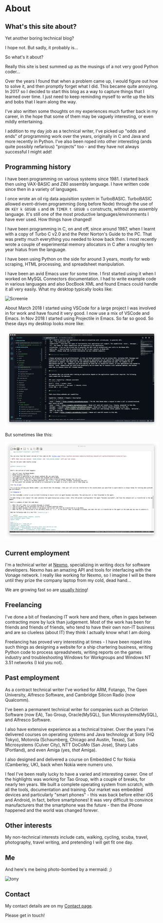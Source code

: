 # About

## What's this site about?

Yet another boring technical blog?

I hope not. But sadly, it probably is...

So what's it about?

Really this site is best summed up as the musings of a not very good
Python coder...

Over the years I found that when a problem came up, I would figure out
how to solve it, and then promptly forget what I did. This became
quite annoying. In 2017 so I decided to start this blog as a way to
capture things that I learned over time. I just need to keep reminding
myself to write up the bits and bobs that I learn along the way.

I've also written some thoughts on my experiences much further back in
my career, in the hope that some of them may be vaguely interesting,
or even mildly entertaining.

I addition to my day job as a technical writer, I've picked up "odds
and ends" of programming work over the years, originally in C and Java
and more recently in Python. I've also been roped into other
interesting (ands quite possibly nefarious) "projects" too - and they
have not always successful I might add!

## Programming history

I have been programming on various systems since 1981. I started back
then using VAX-BASIC and Z80 assembly language. I have written code
since then in a variety of languages.

I once wrote an oil rig data aquisition system in
TurboBASIC. TurboBASIC allowed event-driven programming (long before
Node) through the use of `ON KEY k GOSUB s` and `ON TIMER t GOSUB s`
constructs, without any assembly language. It's still one of the most
productive languages/environments I have ever used. How things have
changed!

I have been programming in C, on and off, since around 1987, when I
learnt with a copy of Turbo C v2.0 and the Peter Norton's Guide to the
PC. That was pretty much everything you needed to know back then. I
most recently wrote a couple of experimental memory allocators in C
after a roughly ten year hiatus from the language.

I have been using Python on the side for around 3 years, mostly for
web scraping, HTML processing, and spreadsheet manipulation.

I have been an avid Emacs user for some time. I first started using it
when I worked on MySQL Connectors documentation. I had to write
example code in various languages and also DocBook XML and found Emacs
could handle it all very easily. What my desktop typically looks like:

![Screenie](./images/screenie.png "Screenshot")

About March 2018 I started using VSCode for a large project I was
involved in for work and have found it very good. I now use a mix of
VSCode and Emacs. In Nov 2018 I started using Projectile in Emacs. So
far so good. So these days my desktop looks more like:

![Screenie](./images/vscode.png "Screenshot")

But sometimes like this:

![Screenie](./images/emacs-markdown.png "Screenshot")


## Current employment

I'm a technical writer at [Nexmo](https://developer.nexmo.com/team),
specializing in writing docs for software developers. Nexmo has an
amazing API and tools for interfacing with the Vonage network. I
really like working for Nexmo, so I imagine I will be there until they
prize the company laptop from my cold, dead hand...

We are growing fast so are [usually
hiring](https://developer.nexmo.com/team#join)!

## Freelancing

I've done a bit of freelancing IT work here and there, often in gaps
between contracting more by luck than judgement. Most of the work has
been for friends and friends of friends, who tend to have their own
non-IT business and are so clueless (about IT) they think I actually
know what I am doing. 

Freelancing has proved very interesting at times - I have been roped
into such things as designing a website for a ship chartering
business, writing Python code to process spreadsheets, writing reports
on the games industry and troubleshooting Windows for Workgroups and
Windows NT 3.51 networks (I kid you not).

## Past employment

As a contract technical writer I've worked for ARM, Fotango, The Open
University, Alfresco Software, and Cambridge Silicon Radio (now
Qualcomm).

I've been a permanent technical writer for companies such as
Criterion Software (now EA), Tao Group, Oracle(MySQL), Sun
Microsystems(MySQL), and Alfresco Software.

I also have extensive experience as a technical trainer. Over the
years I've delivered courses on operating systems and Java technology
at Sony (HQ Tokyo), Motorola (Schaumberg, Chicago and Austin, Texas),
Sun Microsystems (Culver City), NTT DoCoMo (San Jose), Sharp Labs
(Portland), and even Amiga (yes, _that_ Amiga). 

I also designed and delivered a course on Embedded C for Nokia
(Camberley, UK), back when Nokia were numero uno.

I feel I've been really lucky to have a varied and interesting
career. One of the highlights was working for Tao Group, with a couple
of breaks, for nearly ten years. We built a complete operating system
from scratch, with all the tools, documentation and training. Our
market was embedded devices and particularly "smart phones" - this was
back before either iOS and Android, in fact, before smartphones! It
was very difficult to convince manufacturers that the smartphone was
the future - then the iPhone happened and the world was changed
forever.

## Other interests

My non-technical interests include cats, walking, cycling, scuba,
travel, photography, travel writing, and pretending I will get fit one
day.

## Me

And here's me being photo-bombed by a mermaid: ;)

![tony](./images/johnny_starbucks_resized.jpg "Tony")


## Contact

My contact details are on my [Contact page](./contact.html). 

Please get in touch!

